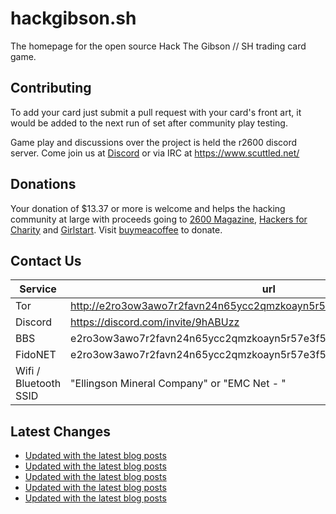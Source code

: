 # hackgibson.sh
The homepage for the open source Hack The Gibson // SH trading card game.


## Contributing

To add your card just submit a pull request with your card's front art, it would be added to the next run of set after community play testing.

Game play and discussions over the project is held the r2600 discord server. Come join us at [Discord](https://discord.com/invite/9hABUzz) or via IRC at https://www.scuttled.net/


## Donations

Your donation of $13.37 or more is welcome and helps the hacking community at large with proceeds going to [2600 Magazine](https://2600.com/), [Hackers for Charity](https://hackersforcharity.org) and [Girlstart](https://girlstart.org).  Visit [buymeacoffee](https://www.buymeacoffee.com/hackgibson.sh) to donate.


## Contact Us

Service | url
-|-
Tor | http://e2ro3ow3awo7r2favn24n65ycc2qmzkoayn5r57e3f56nvjwdcgg32ad.onion
Discord | https://discord.com/invite/9hABUzz
BBS | e2ro3ow3awo7r2favn24n65ycc2qmzkoayn5r57e3f56nvjwdcgg32ad.onion:23
FidoNET | e2ro3ow3awo7r2favn24n65ycc2qmzkoayn5r57e3f56nvjwdcgg32ad.onion:24554
Wifi / Bluetooth SSID | "Ellingson Mineral Company" or "EMC Net - <fidonet address>"

## Latest Changes
<!-- BLOG-POST-LIST:START -->
- [Updated with the latest blog posts](https://github.com/DFW2600/hackgibson.sh/commit/030fcbbc5dc7ba58aa1f02e574becbcf2968a2ef)
- [Updated with the latest blog posts](https://github.com/DFW2600/hackgibson.sh/commit/00959f06a8d70067bfbe8a1b81a650f96060ee5b)
- [Updated with the latest blog posts](https://github.com/DFW2600/hackgibson.sh/commit/2c2995d8285618c582dc954c353e7bd642a93c5f)
- [Updated with the latest blog posts](https://github.com/DFW2600/hackgibson.sh/commit/679f490cd07159d99935c832e2c0b320276da55d)
- [Updated with the latest blog posts](https://github.com/DFW2600/hackgibson.sh/commit/4748a25d01fa46451261ffd969cc4bc7292b58a8)
<!-- BLOG-POST-LIST:END -->
